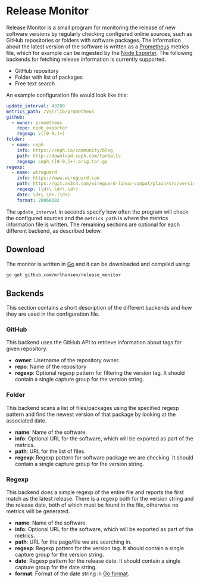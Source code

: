 # Release Monitor
Release Monitor is a small program for monitoring the release of new software versions by regularly checking configured online sources, such as GitHub repositories or folders with software packages. The information about the latest version of the software is written as a [Prometheus](https://prometheus.io/) metrics file, which for example can be ingested by the [Node Exporter](https://github.com/prometheus/node_exporter). The following backends for fetching release information is currently supported.

* GitHub repository
* Folder with list of packages
* Free text search

An example configuration file would look like this:
```yaml
update_interval: 43200
metrics_path: /var/lib/prometheus
github:
  - owner: prometheus
    repo: node_exporter
    regexp: v([0-9.]+)
folder:
  - name: ceph
    info: https://ceph.io/community/blog
    path: http://download.ceph.com/tarballs
    regexp: ceph_([0-9.]+).orig.tar.gz
regexp:
  - name: wireguard
    info: https://www.wireguard.com
    path: https://git.zx2c4.com/wireguard-linux-compat/plain/src/version.h
    regexp: (\d+\.\d+\.\d+)
    date: \d+\.\d+.(\d+)
    format: 20060102
```

The `update_interval` in seconds specify how often the program will check the configured sources and the `metrics_path` is where the metrics information file is written. The remaining sections are optional for each different backend, as described below.

## Download
The monitor is written in [Go](https://golang.org) and it can be downloaded and compiled using:
```bash
go get github.com/mrlhansen/release_monitor
```

## Backends
This section contains a short description of the different backends and how they are used in the configuration file.

### GitHub
This backend uses the GitHub API to retrieve information about tags for given repository.
* **owner**: Username of the repository owner.
* **repo**: Name of the repository
* **regexp**: Optional regexp pattern for filtering the version tag. It should contain a single capture group for the version string.

### Folder
This backend scans a list of files/packages using the specified regexp pattern and find the newest version of that package by looking at the associated date.
* **name**: Name of the software.
* **info**: Optional URL for the software, which will be exported as part of the metrics.
* **path**: URL for the list of files.
* **regexp**: Regexp pattern for software package we are checking. It should contain a single capture group for the version string.

### Regexp
This backend does a simple regexp of the entire file and reports the first match as the latest release. There is a regexp both for the version string and the release date, both of which must be found in the file, otherwise no metrics will be generated.
* **name**: Name of the software.
* **info**: Optional URL for the software, which will be exported as part of the metrics.
* **path**: URL for the page/file we are searching in.
* **regexp**: Regexp pattern for the version tag. It should contain a single capture group for the version string.
* **date**: Regexp pattern for the release date. It should contain a single capture group for the date string.
* **format**: Format of the date string in [Go format](https://programming.guide/go/format-parse-string-time-date-example.html).
